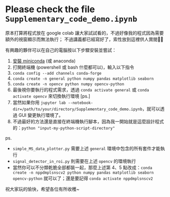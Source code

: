 # Please check the file `Supplementary_code_demo.ipynb`

原本打算將程式放在 google colab 讓大家試試看的，不過好像我的程式因為需要額外的視窗顯示而無法執行；
不過講義都已經寫好了，索性放到這裡供人賞閱🙇‍♂️

有興趣的夥伴可以在自己的電腦按以下步驟安裝並嘗試：

1. [安裝 miniconda](https://docs.anaconda.com/miniconda/) (或 anaconda)
2. 打開終端機 (powershell 或 bash 什麼都可以)，輸入以下指令
3. `conda config --add channels conda-forge`
4. `conda create -n general python numpy pandas matplotlib seaborn`
5. `conda create -n opencv python numpy opencv-python`
6. 最後視你要執行的程式需求，透過 `conda activate general` 或 `conda activate opencv` 來切換執行環境 \[ps.\]
7. 當然如果你用 `jupyter lab --notebook-dir=/path/to/your/directory/Supplementary_code_demo.ipynb`，就可以透過 GUI 變更執行環境了。
8. 不過最好的方法還是直接在終端機執行腳本，因為我一開始就是這麼設計程式的：`python "input-my-python-script-directory"`

ps.

- `simple_MS_data_plotter.py` 需要上述 `general` 環境中包含的所有套件才能執行
- `signal_detector_in_roi.py` 則需要在上述 `opencv` 的環境執行
- 當然你可以不分類乾脆全部都裝一起，那麼上述第 4、5 點改成：`conda create -n nppdmplsnscv2 python numpy pandas matplotlib seaborn opencv-python` 就可以了；還是要記得 `conda activate nppdmplsnscv2`

祝大家玩的愉快，希望各位有所收穫~
